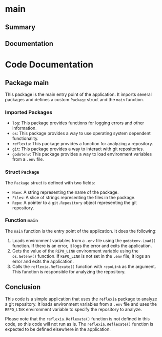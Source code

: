 # main

## Summary



## Documentation

# Code Documentation

## Package main

This package is the main entry point of the application. It imports several packages and defines a custom `Package` struct and the `main` function.

### Imported Packages

- `log`: This package provides functions for logging errors and other information.
- `os`: This package provides a way to use operating system dependent functionality.
- `reflexia`: This package provides a function for analyzing a repository.
- `git`: This package provides a way to interact with git repositories.
- `godotenv`: This package provides a way to load environment variables from a `.env` file.

### Struct `Package`

The `Package` struct is defined with two fields:

- `Name`: A string representing the name of the package.
- `Files`: A slice of strings representing the files in the package.
- `Repo`: A pointer to a `git.Repository` object representing the git repository.

### Function `main`

The `main` function is the entry point of the application. It does the following:

1. Loads environment variables from a `.env` file using the `godotenv.Load()` function. If there is an error, it logs the error and exits the application.
2. Gets the value of the `REPO_LINK` environment variable using the `os.Getenv()` function. If `REPO_LINK` is not set in the `.env` file, it logs an error and exits the application.
3. Calls the `reflexia.Reflexate()` function with `repoLink` as the argument. This function is responsible for analyzing the repository.

## Conclusion

This code is a simple application that uses the `reflexia` package to analyze a git repository. It loads environment variables from a `.env` file and uses the `REPO_LINK` environment variable to specify the repository to analyze.

Please note that the `reflexia.Reflexate()` function is not defined in this code, so this code will not run as is. The `reflexia.Reflexate()` function is expected to be defined elsewhere in the application.



